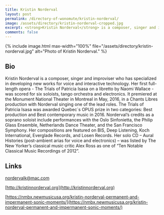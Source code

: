 ```yaml
---
title: Kristin Norderval 
layout: post
permalink: /directory-of-wonomute/kristin-norderval/
image: /assets/directory/kristin-norderval-cropped.jpg
excerpt: <strong>Kristin Norderval</strong> is a composer, singer and improviser who has specialized in developing new works for voice and interactive technology. Her first full-length opera - The Trials of Patricia Isasa on a libretto by Naomi Wallace - was scored for six soloists, tango orchestra and electronics. It premiered at the Monument National Theater in Montreal in May, 2016, in a Chants Libres production with Norderval singing one of the lead roles. 
comments: false
---
```


{% include image.html max-width="100%" file="/assets/directory/kristin-norderval.jpg" alt="Photo of Kristin Norderval." %}

## Bio

Kristin Norderval is a composer, singer and improviser who has specialized in developing new works for voice and interactive technology. Her first full-length opera - The Trials of Patricia Isasa on a libretto by Naomi Wallace - was scored for six soloists, tango orchestra and electronics. It premiered at the Monument National Theater in Montreal in May, 2016, in a Chants Libres production with Norderval singing one of the lead roles. The Trials of Patricia Isasa was awarded Quebec´s OPUS prize in two categories: Best production and Best contemporary music in 2016. Norderval’s credits as a soprano soloist include performances with the Oslo Sinfonietta, the Philip Glass Ensemble, Netherlands Dance Theater, and the San Francisco Symphony. Her compositions are featured on BIS, Deep Listening, Koch International, Everglade Records, and Losen Records. Her solo CD – Aural Histories (post-ambient arias for voice and electronics) – was listed by The New Yorker’s classical music critic Alex Ross as one of “Ten Notable Classical Music Recordings of 2012”. 


## Links

<nordervalk@mac.com>

[http://kristinnorderval.org](http://kristinnorderval.org)

[https://nmbx.newmusicusa.org/kristin-norderval-permanent-and-impermanent-sonic-moments/](https://nmbx.newmusicusa.org/kristin-norderval-permanent-and-impermanent-sonic-moments/)
